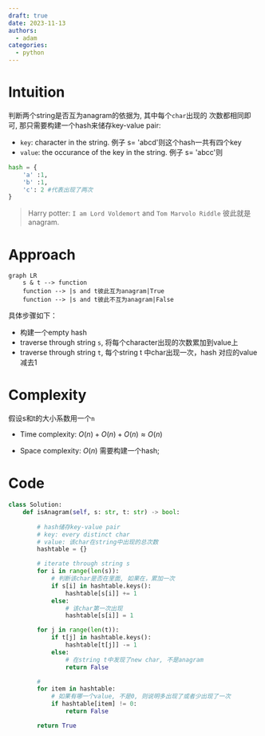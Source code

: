```yaml
---
draft: true
date: 2023-11-13
authors:
  - adam
categories:
  - python
---
```


# Intuition
<!-- Describe your first thoughts on how to solve this problem. -->
判断两个string是否互为anagram的依据为, 其中每个`char`出现的
次数都相同即可, 那只需要构建一个hash来储存key-value pair:
- `key`: character in the string. 例子 s= 'abcd'则这个hash一共有四个key
- `value`: the occurance of the key in the string. 例子 s= 'abcc'则 
  
```python
hash = {
    'a' :1,
    'b' :1,
    'c': 2 #代表出现了两次
}
```


> Harry potter: `I am Lord Voldemort` and `Tom Marvolo Riddle` 彼此就是anagram.


# Approach
<!-- Describe your approach to solving the problem. -->

```mermaid
graph LR
    s & t --> function
    function --> |s and t彼此互为anagram|True
    function --> |s and t彼此不互为anagram|False
```

具体步骤如下：
- 构建一个empty hash
- traverse through string `s`, 将每个character出现的次数累加到value上
- traverse through string `t`, 每个string t 中char出现一次，hash 对应的value 减去1


# Complexity
假设s和t的大小系数用一个`n`

- Time complexity: $O(n) + O(n) + O(n) \approx O(n)$
<!-- Add your time complexity here, e.g. $$O(n)$$ -->

- Space complexity: $O(n)$ 需要构建一个hash;  
<!-- Add your space complexity here, e.g. $$O(n)$$ -->


# Code
```python
class Solution:
    def isAnagram(self, s: str, t: str) -> bool:
        
        # hash储存key-value pair 
        # key: every distinct char
        # value: 该char在string中出现的总次数
        hashtable = {}

        # iterate through string s 
        for i in range(len(s)):
            # 判断该char是否在里面, 如果在，累加一次
            if s[i] in hashtable.keys():
                hashtable[s[i]] += 1
            else:
                # 该char第一次出现 
                hashtable[s[i]] = 1

        for j in range(len(t)):
            if t[j] in hashtable.keys():
                hashtable[t[j]] -= 1
            else:
                # 在string t中发现了new char, 不是anagram
                return False

        # 
        for item in hashtable:
            # 如果有哪一个value, 不是0, 则说明多出现了或者少出现了一次
            if hashtable[item] != 0:
                return False

        return True
```